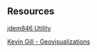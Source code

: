 ##  Resources

<!-- [google](https://www.google.com)--><!-- .element: target="_blank" data-preview-link -->

[jdem846 Utility](https://code.google.com/archive/p/jdem846/)<!-- .element: target="_blank" data-preview-link -->

[Kevin Gill - Geovisualizations](https://www.flickr.com/photos/kevinmgill/)<!-- .element: target="_blank" data-preview-link -->

<!-- Go into new slide after line 25. -->
